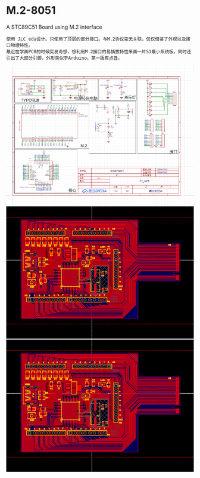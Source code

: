 # M.2-8051

A STC89C51 Board using M.2 interface

    使用 JLC eda设计。只使用了顶层的部分接口。与M.2协议毫无关联，仅仅借鉴了外观以及接口物理特性。
    最近在学画PCB的时候突发奇想，想利用M.2接口的易插拔特性来画一片51最小系统板，同时还引出了大部分引脚，外形类似于Arduino。第一版有点丑。

![1](/images/1.png)
![2](/images/2.png)
![3](/images/2.png)